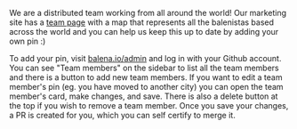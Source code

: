 We are a distributed team working from all around the world! Our marketing site has a [team page](https://www.balena.io/team/) with a map that represents all the balenistas based across the world and you can help us keep this up to date by adding your own pin :) 

To add your pin, visit [balena.io/admin](balena.io/admin) and log in with your Github account. You can see "Team members" on the sidebar to list all the team members and there is a button to add new team members. If you want to edit a team member's pin (eg. you have moved to another city) you can open the team member's card, make changes, and save. There is also a delete button at the top if you wish to remove a team member. Once you save your changes, a PR is created for you, which you can self certify to merge it. 
